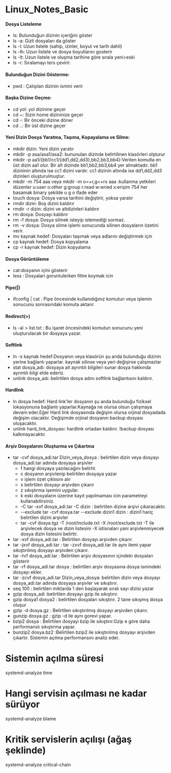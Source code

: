 # Linux_Notes_Basic
#### Dosya Listeleme
* ls: Bulunduğun dizinin içeriğini göster
* ls -a: Gizli dosyaları da göster
* ls -l: Uzun listele (sahip, izinler, boyut ve tarih dahil)
* ls -lh: Uzun listele ve dosya boyutlarını gosterir
* ls -lt: Uzun listele ve oluşma tarihine göre sırala yeni>eski
* ls -r: Sıralamayı ters çevirir.
#### Bulunduğun Dizini Gösterme:
* pwd : Çalışılan dizinin ismini verir
#### Başka Dizine Geçme:
* cd yol: yol dizinine geçer
* cd ~: Sizin home dizininize geçer
* cd -: Bir önceki dizine döner
* cd ..: Bir üst dizine geçer
#### Yeni Dizin Dosya Yaratma, Taşıma, Kopayalama ve Silme:
* mkdir dizin: Yeni dizin yaratır
* mkdir -p asa/asa1/asa2: bununulan dizinde belirtilinen klasörleri olşturur
* mkdir -p aa1/{bb1/cc1/{dd1,dd2,dd3},bb2,bb3,bb4}:Verilen komutla en üst dizin aa1 olur. Bir alt dizinde bb1,bb2,bb3,bb4 yer almaktadır. bb1 dizininin altında ise cc1 dizini vardır. cc1 dizinin altında ise dd1,dd2,dd3 dizinleri oluşturulmuştur.	
* mkdir -m 754 aaa veya mkdir -m o=+r,g=+rx aaa :kullanma yetkileri düzenler u:user o:other g:group r:read w:wried x:erişim 754 her basamak binary şekilde u g o ifade eder
* touch dosya: Dosya varsa tarihini değiştirir, yoksa yaratır
* rmdir dizin: Boş dizini kaldırır
* rmdir -r dizin: dizini ve altdizinleri kaldırır
* rm dosya: Dosyayı kaldırır
* rm -f dosya: Dosya silmek isteyip istemediği sormaz.
* rm -v dosya: Dosya silme işlemi sonucunda silinen dosyaların özetini verir.
* mv kaynak hedef: Dosyaları taşımak veya adlarını değiştirmek için
* cp kaynak hedef: Dosya kopyalama
* cp -r kaynak hedef: Dizin kopyalama

#### Dosya Görüntüleme
* cat:dosyanın içini gösterir
* less : Dosyalari goruntulerken filtre koymak icin

#### Pipe(|)
* ifconfig | cat : Pipe öncesinde kullanıdığınız komutun veya işlemin sonucunu sonrasındaki komuta aktarır.
#### Redirect(>)
* ls -al > list.txt : Bu işaret öncesindeki komutun sonucunu yeni oluşturulacak bir dosyaya yazar.
#### Softlink
* ln -s kaynak hedef:Dosyanın veya klasörün şu anda bulunduğu dizinin yerine bağlantı yaparlar. kaynak silinse veya yeri değişirse çalışmazlar
* stat dosya_adı: dosyaya ait ayrıntılı bilgileri sunar dosya hakkında ayrıntılı bilgi elde ederiz.
* unlink dosya_adı: belirtilen dosya adını softlink bağlantısını kaldırır.
#### Hardlink
* ln dosya hedef: Hard link'ler dosyanın şu anda bulunduğu fiziksel lokasyonuna bağlantı yaparlar.Kaynağa ne olursa olsun çalışmaya devam eder.Eğer Hard link dosyasında değişim olursa orjinal dosyadada değişim olacaktır. Değişimde orjinal dosyanın backup dosyası oluşacaktır.
* unlink hard_link_dosyası: hardlink ortadan kaldırır. !backup dosyası kalkmayacaktır.
#### Arşiv Dosyalarını Oluşturma ve Çıkartma
* tar -cvf dosya_adi.tar Dizin_veya_dosya : belirtilen dizin veya dosyayı dosya_adi.tar adında dosyaya arşivler
  * f hangi dosyaya yazılacağını belirtir.
  * c dosyanın arşivlenip belirtilen dosyaya yazar
  * v işlem özet çıktısını alır
  * x belirtilen dosyayı arşivden çıkarır
  * z sıkıştırma işemini uygular.
  * k eski dosyaların üzerine kayıt yapılmaması icin  parametreyi kullanabilirsiniz.
  * -C tar -xvf dosya_adi.tar -C dizin : belirtilen dizine arşivi çıkaracaktır.
  * --exclude tar  -cvf dosya.tar --exclude dizin1 dizin : dizin1 hariç belirtilen dizini arşivler
  * tar -cvf dosya.tgz -T /root/include.txt -X /root/exclude.txt -T ile arşivlecek dosya ve dizin listesini -X istisnaları yani arşivlenmiyecek dosya dizin listesini belirtir.
* tar -xvf dosya_adi.tar : Belirtilen dosyayı arşivden çıkarır.
* tar -jxvf dosya_adi.tar : tar -zxvf dosya_adi.tar ile aynı ilemi yapar sıkıştırılmış dosyayı arşivden çıkarır.
* tar -tvf dosya_adi.tar : Belirtilen arşiv dosyasının içindeki dosyaları gösterir
* tar -rf dosya_adi.tar dosya : belirtilen arşiv dosyasına dosya ismindeki dosyayı ekler.
* tar -zcvf dosya_adi.tar Dizin_veya_dosya: belirtilen dizin veya dosyayı dosya_adi.tar adında dosyaya arşivler ve sıkıştırır.
* seq 100 : belirtilen miktarda 1 den başlayarak sıralı sayı dizisi yazar
* gzip dosya_adi :belirtilen dosyayı gzip ile sıkıştırır.
* gzip dosya1 dosya2 : belirtilen dosyaları sıkıştırır. 2 tane sıkışmış dosya oluşur
* gzip -d dosya.gz : Belirtilen sıkıştırılmış dosyayı arşivden çıkarır.
* gunzip dosya.gz : gzip -d ile aynı gorevi yapar.
* bzip2 dosya : Belirtilen dosyayı bzip ile sıkıştırır.Gzip e göre daha performanslı sıkıştırma yapar.
* bunzip2 dosya.bz2 :Belirtilen bzip2 ile sıkıştırılmış dosyayı arşivden çıkartır.
Sistemin açılma performansını analiz eder.

# Sistemin açılma süresi
systemd-analyze time

# Hangi servisin açılması ne kadar sürüyor
systemd-analyze blame

# Kritik servislerin açılışı (ağaş şeklinde)
systemd-analyze critical-chain
